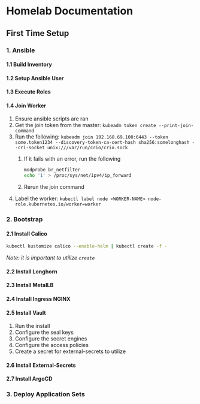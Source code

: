 # Homelab Documentation

## First Time Setup

### 1. Ansible

#### 1.1 Build Inventory

#### 1.2 Setup Ansible User

#### 1.3 Execute Roles

#### 1.4 Join Worker

1. Ensure ansible scripts are ran
2. Get the join token from the master: `kubeadm token create --print-join-command`
3. Run the following: `kubeadm join 192.168.69.100:6443 --token some.token1234 --discovery-token-ca-cert-hash sha256:somelonghash --cri-socket unix:///var/run/crio/crio.sock`
   1. If it fails with an error, run the following

        ```sh
        modprobe br_netfilter
        echo '1' > /proc/sys/net/ipv4/ip_forward
        ```

   2. Rerun the join command
4. Label the worker: `kubectl label node <WORKER-NAME> node-role.kubernetes.io/worker=worker`

### 2. Bootstrap

#### 2.1 Install Calico

```sh
kubectl kustomize calico --enable-helm | kubectl create -f -
```

_Note: it is important to utilize `create`_

#### 2.2 Install Longhorn

#### 2.3 Install MetalLB

#### 2.4 Install Ingress NGINX

#### 2.5 Install Vault

1. Run the install
2. Configure the seal keys
3. Configure the secret engines
4. Configure the access policies
5. Create a secret for external-secrets to utilize

#### 2.6 Install External-Secrets

#### 2.7 Install ArgoCD

### 3. Deploy Application Sets
